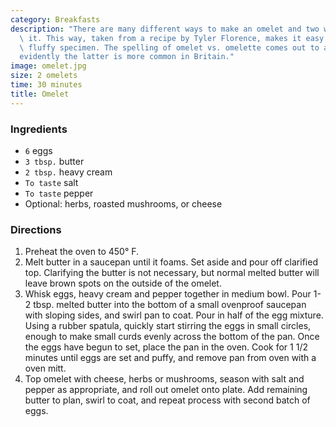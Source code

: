 ```yaml
---
category: Breakfasts
description: "There are many different ways to make an omelet and two ways to spell\
  \ it. This way, taken from a recipe by Tyler Florence, makes it easy to get a nice,\
  \ fluffy specimen. The spelling of omelet vs. omelette comes out to a tie\u2013\
  evidently the latter is more common in Britain."
image: omelet.jpg
size: 2 omelets
time: 30 minutes
title: Omelet
---
```


### Ingredients

* `6` eggs
* `3 tbsp.` butter
* `2 tbsp.` heavy cream
* `To taste` salt
* `To taste` pepper
* Optional: herbs, roasted mushrooms, or cheese

### Directions

1. Preheat the oven to 450° F.
2. Melt butter in a saucepan until it foams. Set aside and pour off clarified top. Clarifying the butter is not necessary, but normal melted butter will leave brown spots on the outside of the omelet.
3. Whisk eggs, heavy cream and pepper together in medium bowl. Pour 1-2 tbsp. melted butter into the bottom of a small ovenproof saucepan with sloping sides, and swirl pan to coat. Pour in half of the egg mixture. Using a rubber spatula, quickly start stirring the eggs in small circles, enough to make small curds evenly across the bottom of the pan. Once the eggs have begun to set, place the pan in the oven. Cook for 1 1/2 minutes until eggs are set and puffy, and remove pan from oven with a oven mitt.
4. Top omelet with cheese, herbs or mushrooms, season with salt and pepper as appropriate, and roll out omelet onto plate. Add remaining butter to plan, swirl to coat, and repeat process with second batch of eggs.